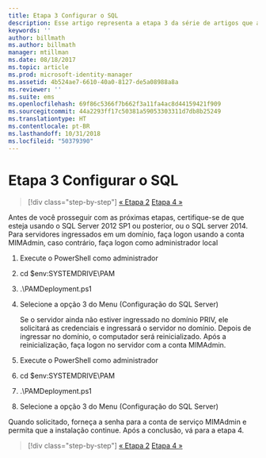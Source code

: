 ```yaml
---
title: Etapa 3 Configurar o SQL
description: Esse artigo representa a etapa 3 da série de artigos que abordam como configurar o Privileged Identity Manager usando scripts e explica as etapas de configuração do servidor SQL.
keywords: ''
author: billmath
ms.author: billmath
manager: mtillman
ms.date: 08/18/2017
ms.topic: article
ms.prod: microsoft-identity-manager
ms.assetid: 4b524ae7-6610-40a0-8127-de5a08988a8a
ms.reviewer: ''
ms.suite: ems
ms.openlocfilehash: 69f86c5366f7b662f3a11fa4ac8d44159421f909
ms.sourcegitcommit: 44a2293ff17c50381a59053303311d7db8b25249
ms.translationtype: HT
ms.contentlocale: pt-BR
ms.lasthandoff: 10/31/2018
ms.locfileid: "50379390"
---
```

# <a name="step-3-configuring-sql"></a>Etapa 3 Configurar o SQL

> [!div class="step-by-step"]
> [« Etapa 2](sp1-step2-configuring-corp-domain.md)
> [Etapa 4 »](sp1-step4-configuring-sharepoint.md)

Antes de você prosseguir com as próximas etapas, certifique-se de que esteja usando o SQL Server 2012 SP1 ou posterior, ou o SQL server 2014. Para servidores ingressados em um domínio, faça logon usando a conta MIMAdmin, caso contrário, faça logon como administrador local
1. Execute o PowerShell como administrador
2. cd $env:SYSTEMDRIVE\PAM
3. .\PAMDeployment.ps1
4. Selecione a opção 3 do Menu (Configuração do SQL Server)

   Se o servidor ainda não estiver ingressado no domínio PRIV, ele solicitará as credenciais e ingressará o servidor no domínio.
   Depois de ingressar no domínio, o computador será reinicializado. Após a reinicialização, faça logon no servidor com a conta MIMAdmin.

5. Execute o PowerShell como administrador
6. cd $env:SYSTEMDRIVE\PAM
7. .\PAMDeployment.ps1
8. Selecione a opção 3 do Menu (Configuração do SQL Server)

Quando solicitado, forneça a senha para a conta de serviço MIMAdmin e permita que a instalação continue. Após a conclusão, vá para a etapa 4.

> [!div class="step-by-step"]
> [« Etapa 2](sp1-step2-configuring-corp-domain.md)
> [Etapa 4 »](sp1-step4-configuring-sharepoint.md)
